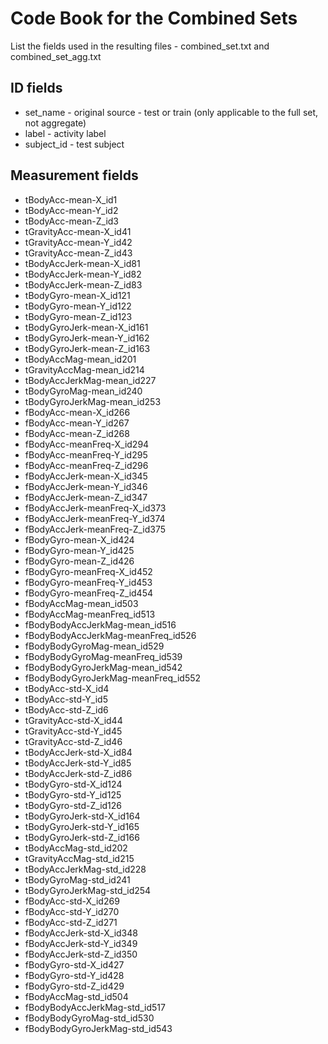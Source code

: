 # Code Book for the Combined Sets
List the fields used in the resulting files - combined_set.txt and combined_set_agg.txt

## ID fields

* set_name    - original source - test or train (only applicable to the full set, not aggregate)
* label       - activity label
* subject_id  - test subject

## Measurement fields

* tBodyAcc-mean-X_id1
* tBodyAcc-mean-Y_id2
* tBodyAcc-mean-Z_id3
* tGravityAcc-mean-X_id41
* tGravityAcc-mean-Y_id42
* tGravityAcc-mean-Z_id43
* tBodyAccJerk-mean-X_id81
* tBodyAccJerk-mean-Y_id82
* tBodyAccJerk-mean-Z_id83
* tBodyGyro-mean-X_id121
* tBodyGyro-mean-Y_id122
* tBodyGyro-mean-Z_id123
* tBodyGyroJerk-mean-X_id161
* tBodyGyroJerk-mean-Y_id162
* tBodyGyroJerk-mean-Z_id163
* tBodyAccMag-mean_id201
* tGravityAccMag-mean_id214
* tBodyAccJerkMag-mean_id227
* tBodyGyroMag-mean_id240
* tBodyGyroJerkMag-mean_id253
* fBodyAcc-mean-X_id266
* fBodyAcc-mean-Y_id267
* fBodyAcc-mean-Z_id268
* fBodyAcc-meanFreq-X_id294
* fBodyAcc-meanFreq-Y_id295
* fBodyAcc-meanFreq-Z_id296
* fBodyAccJerk-mean-X_id345
* fBodyAccJerk-mean-Y_id346
* fBodyAccJerk-mean-Z_id347
* fBodyAccJerk-meanFreq-X_id373
* fBodyAccJerk-meanFreq-Y_id374
* fBodyAccJerk-meanFreq-Z_id375
* fBodyGyro-mean-X_id424
* fBodyGyro-mean-Y_id425
* fBodyGyro-mean-Z_id426
* fBodyGyro-meanFreq-X_id452
* fBodyGyro-meanFreq-Y_id453
* fBodyGyro-meanFreq-Z_id454
* fBodyAccMag-mean_id503
* fBodyAccMag-meanFreq_id513
* fBodyBodyAccJerkMag-mean_id516
* fBodyBodyAccJerkMag-meanFreq_id526
* fBodyBodyGyroMag-mean_id529
* fBodyBodyGyroMag-meanFreq_id539
* fBodyBodyGyroJerkMag-mean_id542
* fBodyBodyGyroJerkMag-meanFreq_id552
* tBodyAcc-std-X_id4
* tBodyAcc-std-Y_id5
* tBodyAcc-std-Z_id6
* tGravityAcc-std-X_id44
* tGravityAcc-std-Y_id45
* tGravityAcc-std-Z_id46
* tBodyAccJerk-std-X_id84
* tBodyAccJerk-std-Y_id85
* tBodyAccJerk-std-Z_id86
* tBodyGyro-std-X_id124
* tBodyGyro-std-Y_id125
* tBodyGyro-std-Z_id126
* tBodyGyroJerk-std-X_id164
* tBodyGyroJerk-std-Y_id165
* tBodyGyroJerk-std-Z_id166
* tBodyAccMag-std_id202
* tGravityAccMag-std_id215
* tBodyAccJerkMag-std_id228
* tBodyGyroMag-std_id241
* tBodyGyroJerkMag-std_id254
* fBodyAcc-std-X_id269
* fBodyAcc-std-Y_id270
* fBodyAcc-std-Z_id271
* fBodyAccJerk-std-X_id348
* fBodyAccJerk-std-Y_id349
* fBodyAccJerk-std-Z_id350
* fBodyGyro-std-X_id427
* fBodyGyro-std-Y_id428
* fBodyGyro-std-Z_id429
* fBodyAccMag-std_id504
* fBodyBodyAccJerkMag-std_id517
* fBodyBodyGyroMag-std_id530
* fBodyBodyGyroJerkMag-std_id543
